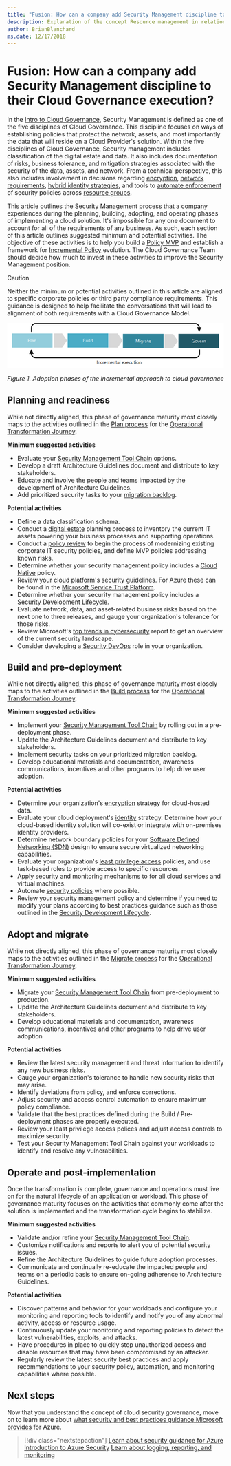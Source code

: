 ```yaml
---
title: "Fusion: How can a company add Security Management discipline to their Cloud Governance execution?"
description: Explanation of the concept Resource management in relation to cloud governance
author: BrianBlanchard
ms.date: 12/17/2018
---
```


# Fusion: How can a company add Security Management discipline to their Cloud Governance execution?

In the [Intro to Cloud Governance](../overview.md), Security Management is defined as one of the five disciplines of Cloud Governance. This discipline focuses on ways of establishing policies that protect the network, assets, and most importantly the data that will reside on a Cloud Provider's solution. Within the five disciplines of Cloud Governance, Security management includes classification of the digital estate and data. It also includes documentation of risks, business tolerance, and mitigation strategies associated with the security of the data, assets, and network. From a technical perspective, this also includes involvement in decisions regarding [encryption](../../infrastructure/encryption/overview.md), [network requirements](../../infrastructure/software-defined-networks/overview.md), [hybrid identity strategies](../../infrastructure/identity/overview.md), and tools to [automate enforcement](../../infrastructure/policy-enforcement/overview.md) of security policies across [resource groups](../../infrastructure/resource-grouping/overview.md).

This article outlines the Security Management process that a company experiences during the planning, building, adopting, and operating phases of implementing a cloud solution. It's impossible for any one document to account for all of the requirements of any business. As such, each section of this article outlines suggested minimum and potential activities. The objective of these activities is to help you build a [Policy MVP](../policy-compliance/overview.md) and establish a framework for [Incremental Policy](../policy-compliance/overview.md) evolution. The Cloud Governance Team should decide how much to invest in these activities to improve the Security Management position.

> [!CAUTION]
> Neither the minimum or potential activities outlined in this article are aligned to specific corporate policies or third party compliance requirements. This guidance is designed to help facilitate the conversations that will lead to alignment of both requirements with a Cloud Governance Model.

![Four phases of adoption](../../_images/adoption-phases.png)

*Figure 1. Adoption phases of the incremental approach to cloud governance*

## Planning and readiness

While not directly aligned, this phase of governance maturity most closely maps to the activities outlined in the [Plan process](../../transformation-journeys/operational-transformation/plan.md) for the [Operational Transformation Journey](../../transformation-journeys/operational-transformation/overview.md).

**Minimum suggested activities**

* Evaluate your [Security Management Tool Chain](toolchain.md) options.
* Develop a draft Architecture Guidelines document and distribute to key stakeholders.
* Educate and involve the people and teams impacted by the development of Architecture Guidelines.
* Add prioritized security tasks to your [migration backlog](../../migration/plan/migration-backlog.md).

**Potential activities**

* Define a data classification schema.
* Conduct a [digital estate](../../digital-estate/overview.md) planning process to inventory the current IT assets powering your business processes and supporting operations. 
* Conduct a [policy review](../../governance/policy-compliance/what-is-a-cloud-policy-review.md) to begin the process of modernizing existing corporate IT security policies, and define MVP policies addressing known risks.
* Determine whether your security management policy includes a [Cloud Native](cloud-native-policy.md) policy.
* Review your cloud platform's security guidelines. For Azure these can be found in the [Microsoft Service Trust Platform](https://www.microsoft.com/en-us/trustcenter/stp/default.aspx).
* Determine whether your security management policy includes a [Security Development Lifecycle](https://www.microsoft.com/en-us/securityengineering/sdl/). 
* Evaluate network, data, and asset-related business risks based on the next one to three releases, and gauge your organization's tolerance for those risks.
* Review Microsoft's [top trends in cybersecurity](https://www.microsoft.com/en-us/security/operations/security-intelligence-report) report to get an overview of the current security landscape.
* Consider developing a [Security DevOps](https://www.microsoft.com/en-us/securityengineering/devsecops) role in your organization.

## Build and pre-deployment

While not directly aligned, this phase of governance maturity most closely maps to the activities outlined in the [Build process](../../transformation-journeys/operational-transformation/build.md) for the [Operational Transformation Journey](../../transformation-journeys/operational-transformation/overview.md).

**Minimum suggested activities**

* Implement your [Security Management Tool Chain](toolchain.md) by rolling out in a pre-deployment phase.
* Update the Architecture Guidelines document and distribute to key stakeholders.
* Implement security tasks on your prioritized migration backlog.
* Develop educational materials and documentation, awareness communications, incentives and other programs to help drive user adoption.

**Potential activities**

* Determine your organization's [encryption](../../infrastructure/encryption/overview.md) strategy for cloud-hosted data.
* Evaluate your cloud deployment's [identity](../../infrastructure/identity/overview.md) strategy. Determine how your cloud-based identity solution will co-exist or integrate with on-premises identity providers. 
* Determine network boundary policies for your [Software Defined Networking (SDN)](../../infrastructure/software-defined-networks/overview.md) design to ensure secure virtualized networking capabilities.
* Evaluate your organization's [least privilege access](https://docs.microsoft.com/en-us/azure/active-directory/users-groups-roles/roles-delegate-by-task) policies, and use task-based roles to provide access to specific resources.
* Apply security and monitoring mechanisms to for all cloud services and virtual machines.
* Automate [security policies](../../infrastructure/policy-enforcement/overview.md) where possible.
* Review your security management policy and determine if you need to modify your plans according to best practices guidance such as those outlined in the [Security Development Lifecycle](https://www.microsoft.com/en-us/securityengineering/sdl/).

## Adopt and migrate

While not directly aligned, this phase of governance maturity most closely maps to the activities outlined in the [Migrate process](../../transformation-journeys/operational-transformation/migrate.md) for the [Operational Transformation Journey](../../transformation-journeys/operational-transformation/overview.md).

**Minimum suggested activities**

* Migrate your [Security Management Tool Chain](toolchain.md) from pre-deployment to production.
* Update the Architecture Guidelines document and distribute to key stakeholders.
* Develop educational materials and documentation, awareness communications, incentives and other programs to help drive user adoption

**Potential activities**

* Review the latest security management and threat information to identify any new business risks.
* Gauge your organization's tolerance to handle new security risks that may arise.
* Identify deviations from policy, and enforce corrections.
* Adjust security and access control automation to ensure maximum policy compliance.  
* Validate that the best practices defined during the Build / Pre-deployment phases are properly executed. 
* Review your least privilege access polices and adjust access controls to maximize security. 
* Test your Security Management Tool Chain against your workloads to identify and resolve any vulnerabilities.

## Operate and post-implementation

Once the transformation is complete, governance and operations must live on for the natural lifecycle of an application or workload. This phase of governance maturity focuses on the activities that commonly come after the solution is implemented and the transformation cycle begins to stabilize.

**Minimum suggested activities**

* Validate and/or refine your [Security Management Tool Chain](toolchain.md).
* Customize notifications and reports to alert you of potential security issues.
* Refine the Architecture Guidelines to guide future adoption processes.
* Communicate and continually re-educate the impacted people and teams on a periodic basis to ensure on-going adherence to Architecture Guidelines.

**Potential activities**

* Discover patterns and behavior for your workloads and configure your monitoring and reporting tools to identify and notify you of any abnormal activity, access or resource usage.
* Continuously update your monitoring and reporting policies to detect the latest vulnerabilities, exploits, and attacks.
* Have procedures in place to quickly stop unauthorized access and disable resources that may have been compromised by an attacker.
* Regularly review the latest security best practices and apply recommendations to your security policy, automation, and monitoring capabilities where possible.
  
## Next steps

Now that you understand the concept of cloud security governance, move on to learn more about [what security and best practices guidance Microsoft provides](azure-security-guidance.md) for Azure.

> [!div class="nextstepaction"]
> [Learn about security guidance for Azure](azure-security-guidance.md)
> [Introduction to Azure Security](https://docs.microsoft.com/en-us/azure/security/azure-security)
> [Learn about logging, reporting, and monitoring](../../infrastructure/logs-and-reporting/overview.md)
